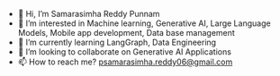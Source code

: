 - 👋 Hi, I’m Samarasimha Reddy Punnam
- 👀 I’m interested in Machine learning, Generative AI, Large Language Models,  Mobile app development, Data base management
- 🌱 I’m currently learning LangGraph, Data Engineering
- 💞️ I’m looking to collaborate on Generative AI Applications
- 📫 How to reach me? psamarasimha.reddy06@gmail.com
